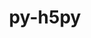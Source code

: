 ---
title: "py-h5py"
layout: cache
categories: [package, v0.19]
meta: {"versions": ["3.7.0"], "compilers": ["gcc@=11.1.0", "gcc@=7.3.1", "gcc@=7.5.0", "oneapi@=2022.1.0"], "oss": ["amzn2", "ubuntu18.04", "ubuntu20.04"], "platforms": ["linux"], "targets": ["x86_64", "x86_64_v3"], "stacks": ["data-vis-sdk", "e4s", "e4s-oneapi", "ml-cpu", "ml-cuda", "ml-rocm"], "num_specs": 7, "num_specs_by_stack": {"ml-cuda": 3, "ml-rocm": 2, "ml-cpu": 3, "data-vis-sdk": 1, "e4s": 1, "e4s-oneapi": 1}}
spec_details: [{"hash": "teatt7fn6ajomfyrao5qngdupvrmaat2", "compiler": "gcc@=7.3.1", "versions": ["3.7.0"], "os": "amzn2", "platform": "linux", "target": "x86_64_v3", "variants": ["build_system=python_pip", "~mpi"], "stacks": ["ml-cuda", "ml-rocm", "ml-cpu"], "size": "-", "tarball": "https://binaries.spack.io/releases/v0.19/build_cache/linux-amzn2-x86_64_v3/gcc-7.3.1/py-h5py-3.7.0/linux-amzn2-x86_64_v3-gcc-7.3.1-py-h5py-3.7.0-teatt7fn6ajomfyrao5qngdupvrmaat2.spack"}, {"hash": "h4se4tefmmfvxqk2p72plplbgpxkrkqf", "compiler": "gcc@=7.3.1", "versions": ["3.7.0"], "os": "amzn2", "platform": "linux", "target": "x86_64_v3", "variants": ["build_system=python_pip", "+mpi"], "stacks": ["ml-cpu"], "size": "-", "tarball": "https://binaries.spack.io/releases/v0.19/build_cache/linux-amzn2-x86_64_v3/gcc-7.3.1/py-h5py-3.7.0/linux-amzn2-x86_64_v3-gcc-7.3.1-py-h5py-3.7.0-h4se4tefmmfvxqk2p72plplbgpxkrkqf.spack"}, {"hash": "l2t5g2boh5scgaruakminfwpcja3kxwy", "compiler": "gcc@=7.3.1", "versions": ["3.7.0"], "os": "amzn2", "platform": "linux", "target": "x86_64_v3", "variants": ["build_system=python_pip", "+mpi"], "stacks": ["ml-cuda"], "size": "-", "tarball": "https://binaries.spack.io/releases/v0.19/build_cache/linux-amzn2-x86_64_v3/gcc-7.3.1/py-h5py-3.7.0/linux-amzn2-x86_64_v3-gcc-7.3.1-py-h5py-3.7.0-l2t5g2boh5scgaruakminfwpcja3kxwy.spack"}, {"hash": "3uricjtvmbxfzr3femgfryqec33abkzu", "compiler": "gcc@=7.3.1", "versions": ["3.7.0"], "os": "amzn2", "platform": "linux", "target": "x86_64_v3", "variants": ["build_system=python_pip", "~mpi"], "stacks": ["ml-cuda", "ml-rocm", "ml-cpu"], "size": "-", "tarball": "https://binaries.spack.io/releases/v0.19/build_cache/linux-amzn2-x86_64_v3/gcc-7.3.1/py-h5py-3.7.0/linux-amzn2-x86_64_v3-gcc-7.3.1-py-h5py-3.7.0-3uricjtvmbxfzr3femgfryqec33abkzu.spack"}, {"hash": "l6qndbtkdstw4bpdqii3loeqvbkwn45d", "compiler": "gcc@=7.5.0", "versions": ["3.7.0"], "os": "ubuntu18.04", "platform": "linux", "target": "x86_64", "variants": ["build_system=python_pip", "+mpi"], "stacks": ["data-vis-sdk"], "size": "-", "tarball": "https://binaries.spack.io/releases/v0.19/build_cache/linux-ubuntu18.04-x86_64/gcc-7.5.0/py-h5py-3.7.0/linux-ubuntu18.04-x86_64-gcc-7.5.0-py-h5py-3.7.0-l6qndbtkdstw4bpdqii3loeqvbkwn45d.spack"}, {"hash": "ouamrqcpjdevz77nb7kt76t2sxs3hwom", "compiler": "gcc@=11.1.0", "versions": ["3.7.0"], "os": "ubuntu20.04", "platform": "linux", "target": "x86_64", "variants": ["build_system=python_pip", "+mpi"], "stacks": ["e4s"], "size": "-", "tarball": "https://binaries.spack.io/releases/v0.19/build_cache/linux-ubuntu20.04-x86_64/gcc-11.1.0/py-h5py-3.7.0/linux-ubuntu20.04-x86_64-gcc-11.1.0-py-h5py-3.7.0-ouamrqcpjdevz77nb7kt76t2sxs3hwom.spack"}, {"hash": "buo24uamfxoywgbrsvwl37xrm6tevwiw", "compiler": "oneapi@=2022.1.0", "versions": ["3.7.0"], "os": "ubuntu20.04", "platform": "linux", "target": "x86_64", "variants": ["build_system=python_pip", "+mpi"], "stacks": ["e4s-oneapi"], "size": "-", "tarball": "https://binaries.spack.io/releases/v0.19/build_cache/linux-ubuntu20.04-x86_64/oneapi-2022.1.0/py-h5py-3.7.0/linux-ubuntu20.04-x86_64-oneapi-2022.1.0-py-h5py-3.7.0-buo24uamfxoywgbrsvwl37xrm6tevwiw.spack"}]
---